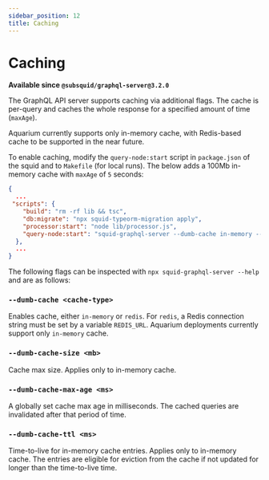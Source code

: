 ```yaml
---
sidebar_position: 12
title: Caching
---
```


# Caching 

**Available since `@subsquid/graphql-server@3.2.0`**

The GraphQL API server supports caching via additional flags. The cache is per-query and caches the whole response for a specified amount of time (`maxAge`).

Aquarium currently supports only in-memory cache, with Redis-based cache to be supported in the near future.

To enable caching, modify the `query-node:start` script in `package.json` of the squid and to `Makefile` (for local runs). The below adds a 100Mb in-memory cache with `maxAge` of `5` seconds:

```json title=package.json
{
  ... 
 "scripts": {
    "build": "rm -rf lib && tsc",
    "db:migrate": "npx squid-typeorm-migration apply",
    "processor:start": "node lib/processor.js",
    "query-node:start": "squid-graphql-server --dumb-cache in-memory --dumb-cache-ttl 5000 --dumb-cache-size 100 --dumb-cache-max-age 5000"
  },
  ...
}
```

The following flags can be inspected with `npx squid-graphql-server --help` and are as follows:

### `--dumb-cache <cache-type>`

Enables cache, either `in-memory` or `redis`. For `redis`, a Redis connection string must be set by a variable `REDIS_URL`. Aquarium deployments currently support only `in-memory` cache.

### `--dumb-cache-size <mb>`

Cache max size. Applies only to in-memory cache.

### `--dumb-cache-max-age <ms>`

A globally set cache max age in milliseconds. The cached queries are invalidated after that period of time.

### `--dumb-cache-ttl <ms>`

Time-to-live for in-memory cache entries. Applies only to in-memory cache. The entries are eligible for eviction from the cache if not updated for longer than the time-to-live time.